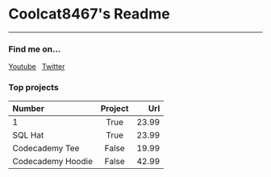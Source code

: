 # Coolcat8467's Readme
-----------------------------------------------------
### Find me on...
[Youtube](https://youtube.com/@coolcat8467)
&nbsp;
[Twitter](https://twitter.com/coolcat34670)

### Top projects

| Number              | Project | Url |
| :---------------- | :------: | ----: |
| 1        |   True   | 23.99 |
| SQL Hat           |   True   | 23.99 |
| Codecademy Tee    |  False   | 19.99 |
| Codecademy Hoodie |  False   | 42.99 | 
